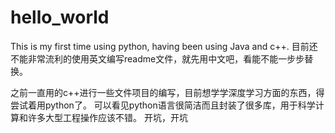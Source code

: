 # hello_world
This is my first time using python, having been using Java and c++.
目前还不能非常流利的使用英文编写readme文件，就先用中文吧，看能不能一步步替换。

之前一直用的c++进行一些文件项目的编写，目前想学学深度学习方面的东西，得尝试着用python了。
可以看见python语言很简洁而且封装了很多库，用于科学计算和许多大型工程操作应该不错。
开坑，开坑
